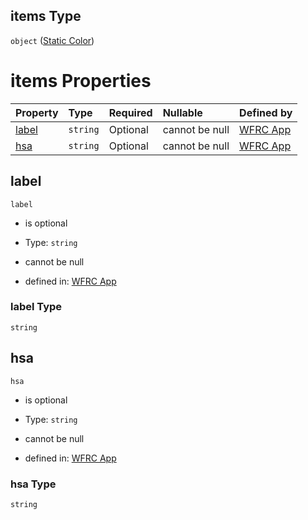 ## items Type

`object` ([Static Color](config-properties-map-infos-map-info-properties-filter-properties-checkboxes-checkbox-properties-staticcolors-static-color.md))

# items Properties

| Property        | Type     | Required | Nullable       | Defined by                                                                                                                                                                                                                                                                                                                                                                |
| :-------------- | :------- | :------- | :------------- | :------------------------------------------------------------------------------------------------------------------------------------------------------------------------------------------------------------------------------------------------------------------------------------------------------------------------------------------------------------------------ |
| [label](#label) | `string` | Optional | cannot be null | [WFRC App](config-properties-map-infos-map-info-properties-filter-properties-checkboxes-checkbox-properties-staticcolors-static-color-properties-label.md "https://wfrc.org/wasatch-choice-map/config.schema.json#/properties/mapInfos/additionalProperties/properties/filter/properties/checkboxes/additionalProperties/properties/staticColors/items/properties/label") |
| [hsa](#hsa)     | `string` | Optional | cannot be null | [WFRC App](config-properties-map-infos-map-info-properties-filter-properties-checkboxes-checkbox-properties-staticcolors-static-color-properties-hsa.md "https://wfrc.org/wasatch-choice-map/config.schema.json#/properties/mapInfos/additionalProperties/properties/filter/properties/checkboxes/additionalProperties/properties/staticColors/items/properties/hsa")     |

## label



`label`

* is optional

* Type: `string`

* cannot be null

* defined in: [WFRC App](config-properties-map-infos-map-info-properties-filter-properties-checkboxes-checkbox-properties-staticcolors-static-color-properties-label.md "https://wfrc.org/wasatch-choice-map/config.schema.json#/properties/mapInfos/additionalProperties/properties/filter/properties/checkboxes/additionalProperties/properties/staticColors/items/properties/label")

### label Type

`string`

## hsa



`hsa`

* is optional

* Type: `string`

* cannot be null

* defined in: [WFRC App](config-properties-map-infos-map-info-properties-filter-properties-checkboxes-checkbox-properties-staticcolors-static-color-properties-hsa.md "https://wfrc.org/wasatch-choice-map/config.schema.json#/properties/mapInfos/additionalProperties/properties/filter/properties/checkboxes/additionalProperties/properties/staticColors/items/properties/hsa")

### hsa Type

`string`
